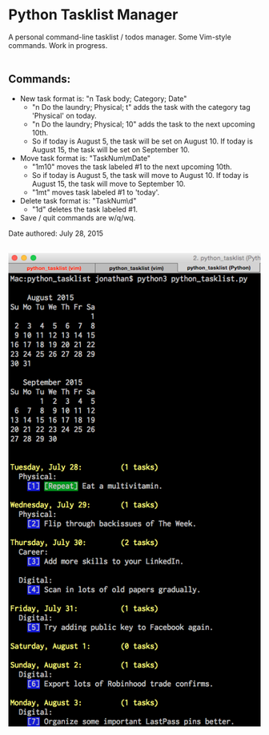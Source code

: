 # Python Tasklist Manager

A personal command-line tasklist / todos manager. Some Vim-style commands. Work in progress.
<br><br>
## Commands:
- New task format is: "n Task body; Category; Date"
  - "n Do the laundry; Physical; t" adds the task with the category tag 'Physical' on today. 
  - "n Do the laundry; Physical; 10" adds the task to the next upcoming 10th. 
  - So if today is August 5, the task will be set on August 10. If today is August 15, the task will be set on September 10.
- Move task format is: "TaskNum\mDate"
  - "1m10" moves the task labeled #1 to the next upcoming 10th.
  - So if today is August 5, the task will move to August 10. If today is August 15, the task will move to September 10.
  - "1mt" moves task labeled #1 to 'today'.
- Delete task format is: "TaskNum\d"
  - "1d" deletes the task labeled #1.
- Save / quit commands are w/q/wq.

Date authored: July 28, 2015
<br><br>

![interface screenshot](shot1.png)